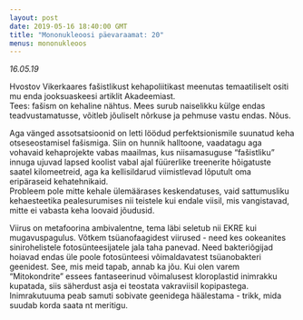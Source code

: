 ```yaml
---
layout: post
date: 2019-05-16 18:40:00 GMT
title: "Mononukleoosi päevaraamat: 20"
menus: mononukleoos
---
```

*16.05.19*

Hvostov Vikerkaares fašistlikust kehapoliitikast meenutas temaatiliselt ositi mu enda jooksuaskeesi artiklit Akadeemiast.  
Tees: fašism on kehaline nähtus. Mees surub naiselikku külge endas teadvustamatusse, võitleb jõuliselt nõrkuse ja pehmuse vastu endas. Nõus.  

Aga vänged assotsatsioonid on letti löödud perfektsionismile suunatud keha otseseostamisel fašismiga. Siin on hunnik halltoone, vaadatagu aga vohavaid kehaprojekte vabas maailmas, kus niisamasuguse “fašistliku” innuga ujuvad lapsed koolist vabal ajal füürerlike treenerite hõigatuste saatel kilomeetreid, aga ka kellisildarud viimistlevad lõputult oma eripäraseid kehatehnikaid.  
Probleem pole mitte kehale ülemäärases keskendatuses, vaid sattumusliku kehaesteetika pealesurumises nii teistele kui endale viisil, mis vangistavad, mitte ei vabasta keha loovaid jõudusid.

Viirus on metafoorina ambivalentne, tema läbi seletub nii EKRE kui mugavuspagulus. Võtkem tsüanofaagidest viirused - need kes ookeanites sinirohelistele fotosünteesijatele jala taha panevad. Need bakteriõgijad hoiavad endas üle poole fotosünteesi võimaldavatest tsüanobakteri geenidest. See, mis meid tapab, annab ka jõu. Kui olen varem “Mitokondrite” essees fantaseerinud võimalusest kloroplastid inimrakku kupatada, siis säherdust asja ei teostata vakraviisil kopipastega.  
Inimrakutuuma peab samuti sobivate geenidega häälestama - trikk, mida suudab korda saata nt meritigu.
